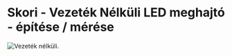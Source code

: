 # Skori - Vezeték Nélküli LED meghajtó - építése / mérése

<picture>
  <source media="(prefers-color-scheme: dark)" srcset="http://skory.gylcomp.hu/kapcs/Wireless-led_2.gif">
  <source media="(prefers-color-scheme: light)" srcset="http://skory.gylcomp.hu/kapcs/Wireless-led_2.gif">
  <img alt="Vezeték nélküli." src="http://skory.gylcomp.hu/kapcs/Wireless-led_2.gif">
</picture>